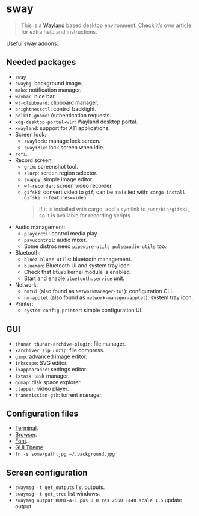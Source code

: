 # sway

> This is a [Wayland](/docs/linux/wayland.md) based desktop environment. Check
> it’s own article for extra help and instructions.

[Useful sway addons](https://github.com/swaywm/sway/wiki/Useful-add-ons-for-sway).

## Needed packages

- `sway`
- `swaybg`: background image.
- `mako`: notification manager.
- `waybar`: nice bar.
- `wl-clipboard`: clipboard manager.
- `brightnessctl`: control backlight.
- `polkit-gnome`: Authentication requests.
- `xdg-desktop-portal-wlr`: Wayland desktop portal.
- `xwayland`: support for X11 applications.
- Screen lock:
  - `swaylock`: manage lock screen.
  - `swayidle`: lock screen when idle.
- `rofi`.
- Record screen:
  - `grim`: screenshot tool.
  - `slurp`: screen region selector.
  - `swappy`: simple image editor.
  - `wf-recorder`: screen video recorder.
  - `gifski`: convert video to `gif`, can be installed with:
    `cargo install gifski --features=video`
    > If it is installed with cargo, add a symlink to `/usr/bin/gifski`, so it
    > is available for recording scripts.
- Audio management:
  - `playerctl`: control media play.
  - `pavucontrol`: audio mixer.
  - Some distros need `pipewire-utils pulseaudio-utils` too.
- Bluetooth:
  - `bluez bluez-utils`: bluetooth management.
  - `blueman`: Bluetooth UI and system tray icon.
  - Check that `btusb` kernel module is enabled.
  - Start and enable `bluetooth.service` unit.
- Network:
  - `nmtui` (also found as `NetworkManager-tui`): configuration CLI.
  - `nm-applet` (also found as `network-manager-applet`): system tray icon.
- Printer:
  - `system-config-printer`: simple configuration UI.

## GUI

- `thunar thunar-archive-plugin`: file manager.
- `xarchiver zip unzip`: file compress.
- `gimp`: advanced image editor.
- `inkscape`: SVG editor.
- `lxappearance`: settings editor.
- `lxtask`: task manager.
- `gdmap`: disk space explorer.
- `clapper`: video player.
- `transmission-gtk`: torrent manager.

## Configuration files

- [Terminal](https://github.com/search?q=repo%3Ap2kmgcl%2Fchachi-shell+path%3Asway+%22set+%24term%22&type=code).
- [Browser](https://github.com/search?q=repo%3Ap2kmgcl%2Fchachi-shell+path%3Asway+%22set+%24browser%22&type=code).
- [Font](https://github.com/search?q=repo%3Ap2kmgcl%2Fchachi-shell+path%3Asway+%22font+pango%22&type=code).
- [GUI Theme](https://github.com/search?q=repo%3Ap2kmgcl%2Fchachi-shell+path%3Asway+gtk-theme&type=code).
- `ln -s some/path.jpg ~/.background.jpg`

## Screen configuration

- `swaymsg -t get_outputs` list outputs.
- `swaymsg -t get_tree` list windows.
- `swaymsg output HDMI-A-1 pos 0 0 res 2560 1440 scale 1.5` update output.
